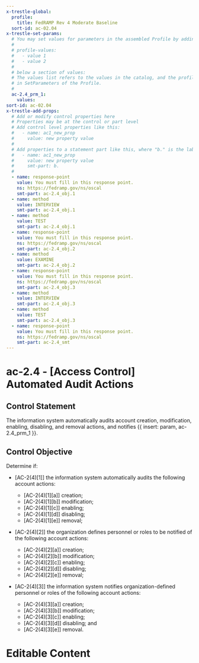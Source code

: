 ```yaml
---
x-trestle-global:
  profile:
    title: FedRAMP Rev 4 Moderate Baseline
  sort-id: ac-02.04
x-trestle-set-params:
  # You may set values for parameters in the assembled Profile by adding
  #
  # profile-values:
  #   - value 1
  #   - value 2
  #
  # below a section of values:
  # The values list refers to the values in the catalog, and the profile-values represent values
  # in SetParameters of the Profile.
  #
  ac-2.4_prm_1:
    values:
sort-id: ac-02.04
x-trestle-add-props:
  # Add or modify control properties here
  # Properties may be at the control or part level
  # Add control level properties like this:
  #   - name: ac1_new_prop
  #     value: new property value
  #
  # Add properties to a statement part like this, where "b." is the label of the target statement part
  #   - name: ac1_new_prop
  #     value: new property value
  #     smt-part: b.
  #
  - name: response-point
    value: You must fill in this response point.
    ns: https://fedramp.gov/ns/oscal
    smt-part: ac-2.4_obj.1
  - name: method
    value: INTERVIEW
    smt-part: ac-2.4_obj.1
  - name: method
    value: TEST
    smt-part: ac-2.4_obj.1
  - name: response-point
    value: You must fill in this response point.
    ns: https://fedramp.gov/ns/oscal
    smt-part: ac-2.4_obj.2
  - name: method
    value: EXAMINE
    smt-part: ac-2.4_obj.2
  - name: response-point
    value: You must fill in this response point.
    ns: https://fedramp.gov/ns/oscal
    smt-part: ac-2.4_obj.3
  - name: method
    value: INTERVIEW
    smt-part: ac-2.4_obj.3
  - name: method
    value: TEST
    smt-part: ac-2.4_obj.3
  - name: response-point
    value: You must fill in this response point.
    ns: https://fedramp.gov/ns/oscal
    smt-part: ac-2.4_smt
---
```


# ac-2.4 - \[Access Control\] Automated Audit Actions

## Control Statement

The information system automatically audits account creation, modification, enabling, disabling, and removal actions, and notifies {{ insert: param, ac-2.4_prm_1 }}.

## Control Objective

Determine if:

- \[AC-2(4)[1]\] the information system automatically audits the following account actions:

  - \[AC-2(4)[1][a]\] creation;
  - \[AC-2(4)[1][b]\] modification;
  - \[AC-2(4)[1][c]\] enabling;
  - \[AC-2(4)[1][d]\] disabling;
  - \[AC-2(4)[1][e]\] removal;

- \[AC-2(4)[2]\] the organization defines personnel or roles to be notified of the following account actions:

  - \[AC-2(4)[2][a]\] creation;
  - \[AC-2(4)[2][b]\] modification;
  - \[AC-2(4)[2][c]\] enabling;
  - \[AC-2(4)[2][d]\] disabling;
  - \[AC-2(4)[2][e]\] removal;

- \[AC-2(4)[3]\] the information system notifies organization-defined personnel or roles of the following account actions:

  - \[AC-2(4)[3][a]\] creation;
  - \[AC-2(4)[3][b]\] modification;
  - \[AC-2(4)[3][c]\] enabling;
  - \[AC-2(4)[3][d]\] disabling; and
  - \[AC-2(4)[3][e]\] removal.

# Editable Content

<!-- Make additions and edits below -->
<!-- The above represents the contents of the control as received by the profile, prior to additions. -->
<!-- If the profile makes additions to the control, they will appear below. -->
<!-- The above markdown may not be edited but you may edit the content below, and/or introduce new additions to be made by the profile. -->
<!-- If there is a yaml header at the top, parameter values may be edited. Use --set-parameters to incorporate the changes during assembly. -->
<!-- The content here will then replace what is in the profile for this control, after running profile-assemble. -->
<!-- The added parts in the profile for this control are below.  You may edit them and/or add new ones. -->
<!-- Each addition must have a heading either of the form ## Control my_addition_name -->
<!-- or ## Part a. (where the a. refers to one of the control statement labels.) -->
<!-- "## Control" parts are new parts added after the statement part. -->
<!-- "## Part" parts are new parts added into the top-level statement part with that label. -->
<!-- Subparts may be added with nested hash levels of the form ### My Subpart Name -->
<!-- underneath the parent ## Control or ## Part being added -->
<!-- See https://ibm.github.io/compliance-trestle/tutorials/ssp_profile_catalog_authoring/ssp_profile_catalog_authoring for guidance. -->
